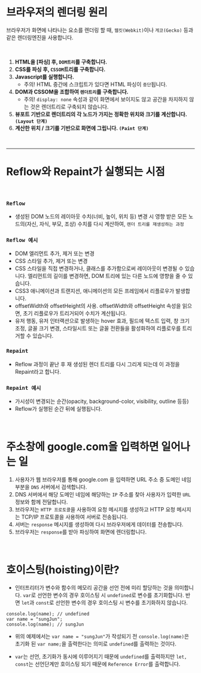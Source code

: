 # 브라우저의 렌더링 원리

브라우저가 화면에 나타나는 요소를 렌더링 할 때, `웹킷(Webkit)`이나 `게코(Gecko)` 등과 같은 렌더링엔진을 사용합니다.

<br>

1. **HTML을 [파싱] 후, `DOM트리`를 구축합니다.**
2. **CSS를 파싱 후, `CSSOM`트리를 구축합니다.**
3. **Javascript를 실행합니다.**
   - 주의! HTML 중간에 스크립트가 있다면 HTML 파싱이 `중단`됩니다.
4. **DOM과 CSSOM을 조합하여 `렌더트리`를 구축합니다.**
   - 주의! `display: none` 속성과 같이 화면에서 보이지도 않고 공간을 차지하지 않는 것은 렌더트리로 구축되지 않습니다.
5. **뷰포트 기반으로 렌더트리의 각 노드가 가지는 정확한 위치와 크기를 계산합니다. `(Layout 단계)`**
6. **계산한 위치 / 크기를 기반으로 화면에 그립니다. `(Paint 단계)`**

<br>

---

# Reflow와 Repaint가 실행되는 시점

<br>

### `Reflow`

- 생성된 DOM 노드의 레이아웃 수치(너비, 높이, 위치 등) 변경 시 영향 받은 모든 노드의(자신, 자식, 부모, 조상) 수치를 다시 계산하여, `렌더 트리를 재생성하는 과정`

### `Reflow 예시`

- DOM 엘리먼트 추가, 제거 또는 변경
- CSS 스타일 추가, 제거 또는 변경
- CSS 스타일을 직접 변경하거나, 클래스를 추가함으로써 레이아웃이 변경될 수 있습니다. 엘리먼트의 길이를 변경하면, DOM 트리에 있는 다른 노드에 영향을 줄 수 있습니다.
- CSS3 애니메이션과 트랜지션, 애니메이션의 모든 프레임에서 리플로우가 발생합니다.
- offsetWidth와 offsetHeight의 사용. offsetWidth와 offsetHeight 속성을 읽으면, 초기 리플로우가 트리거되어 수치가 계산됩니다.
- 유저 행동, 유저 인터랙션으로 발생하는 hover 효과, 필드에 텍스트 입력, 창 크기 조정, 글꼴 크기 변경, 스타일시트 또는 글꼴 전환들을 활성화하여 리플로우를 트리거할 수 있습니다.

### `Repaint`

- Reflow 과정이 끝난 후 재 생성된 렌더 트리를 다시 그리게 되는데 이 과정을 Repaint라고 합니다.

### `Repaint 예시`

- 가시성이 변경되는 순간(opacity, background-color, visibility, outline 등등)
- Reflow가 실행된 순간 뒤에 실행됩니다.

<br>

# 주소창에 google.com을 입력하면 일어나는 일

1. 사용자가 웹 브라우저를 통해 google.com 을 입력하면 URL 주소 중 도메인 네임 부분을 `DNS` 서버에서 검색합니다.
2. DNS 서버에서 해당 도메인 네임에 해당하는 `IP` 주소를 찾아 사용자가 입력한 `URL` 정보와 함께 전달합니다.
3. 브라우저는 `HTTP 프로토콜`을 사용하여 요청 메시지를 생성하고 HTTP 요청 메시지는 TCP/IP 프로토콜을 사용하여 서버로 전송됩니다.
4. 서버는 `response` 메시지를 생성하여 다시 브라우저에게 데이터를 전송합니다.
5. 브라우저는 `response`를 받아 파싱하여 화면에 렌더링합니다.

<br>

# 호이스팅(hoisting)이란?

- 인터프리터가 변수와 함수의 메모리 공간을 선언 전에 미리 할당하는 것을 의미합니다. `var`로 선언한 변수의 경우 호이스팅 시 `undefined`로 변수를 초기화합니다. 반면 `let`과 `const`로 선언한 변수의 경우 호이스팅 시 변수를 초기화하지 않습니다.

```
console.log(name); // undefined
var name = "sungJun";
console.log(name); // sungJun
```

- 위의 예제에서는 `var name = "sungJun"`가 작성되기 전 `console.log(name)`은 초기화 된 `var name;`을 출력한다는 의미로 `undefined`를 출력하는 것이다.

- `var`는 선언, 초기화가 동시에 이루어지기 때문에 `undefined`를 출력하지만 `let, const`는 선언단계만 호이스팅 되기 때문에 `Reference Error`를 출력합니다.

